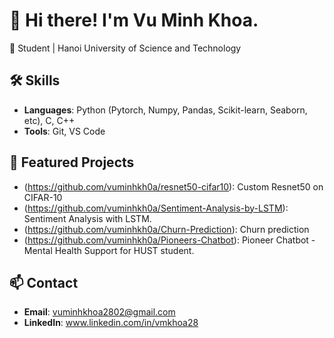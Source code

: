 # 👋 Hi there! I'm Vu Minh Khoa.  
🚀 Student | Hanoi University of Science and Technology  

## 🛠️ Skills  
- **Languages**: Python (Pytorch, Numpy, Pandas, Scikit-learn, Seaborn, etc), C, C++  
- **Tools**: Git, VS Code  

## 📂 Featured Projects  
- (https://github.com/vuminhkh0a/resnet50-cifar10): Custom Resnet50 on CIFAR-10
- (https://github.com/vuminhkh0a/Sentiment-Analysis-by-LSTM): Sentiment Analysis with LSTM.
- (https://github.com/vuminhkh0a/Churn-Prediction): Churn prediction
- (https://github.com/vuminhkh0a/Pioneers-Chatbot): Pioneer Chatbot - Mental Health Support for HUST student.


## 📫 Contact  
- **Email**: vuminhkhoa2802@gmail.com
- **LinkedIn**: www.linkedin.com/in/vmkhoa28  
